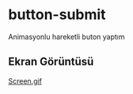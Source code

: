 # button-submit
<p> Animasyonlu  hareketli buton yaptım</p>
<h2>Ekran Görüntüsü</h2>
<a href="https://github.com/Huseyin-pektas/button-submit/blob/main/screen.gif"> Screen.gif</a>
